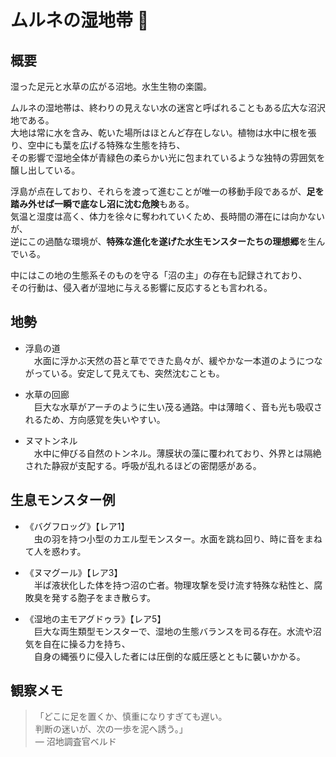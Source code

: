 # ムルネの湿地帯 🐸

## 概要
湿った足元と水草の広がる沼地。水生生物の楽園。

ムルネの湿地帯は、終わりの見えない水の迷宮と呼ばれることもある広大な沼沢地である。  
大地は常に水を含み、乾いた場所はほとんど存在しない。植物は水中に根を張り、空中にも葉を広げる特殊な生態を持ち、  
その影響で湿地全体が青緑色の柔らかい光に包まれているような独特の雰囲気を醸し出している。

浮島が点在しており、それらを渡って進むことが唯一の移動手段であるが、**足を踏み外せば一瞬で底なし沼に沈む危険**もある。  
気温と湿度は高く、体力を徐々に奪われていくため、長時間の滞在には向かないが、  
逆にこの過酷な環境が、**特殊な進化を遂げた水生モンスターたちの理想郷**を生んでいる。

中にはこの地の生態系そのものを守る「沼の主」の存在も記録されており、  
その行動は、侵入者が湿地に与える影響に反応するとも言われる。

## 地勢
- 浮島の道  
　水面に浮かぶ天然の苔と草でできた島々が、緩やかな一本道のようにつながっている。安定して見えても、突然沈むことも。

- 水草の回廊  
　巨大な水草がアーチのように生い茂る通路。中は薄暗く、音も光も吸収されるため、方向感覚を失いやすい。

- ヌマトンネル  
　水中に伸びる自然のトンネル。薄膜状の藻に覆われており、外界とは隔絶された静寂が支配する。呼吸が乱れるほどの密閉感がある。

## 生息モンスター例
- 《バグフロッグ》【レア1】  
　虫の羽を持つ小型のカエル型モンスター。水面を跳ね回り、時に音をまねて人を惑わす。

- 《ヌマグール》【レア3】  
　半ば液状化した体を持つ沼の亡者。物理攻撃を受け流す特殊な粘性と、腐敗臭を発する胞子をまき散らす。

- 《湿地の主モアグドゥラ》【レア5】  
　巨大な両生類型モンスターで、湿地の生態バランスを司る存在。水流や沼気を自在に操る力を持ち、  
　自身の縄張りに侵入した者には圧倒的な威圧感とともに襲いかかる。

## 観察メモ
> 「どこに足を置くか、慎重になりすぎても遅い。  
> 判断の迷いが、次の一歩を泥へ誘う。」  
> ― 沼地調査官ベルド
